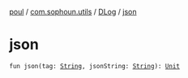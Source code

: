 [poul](../../index.md) / [com.sophoun.utils](../index.md) / [DLog](index.md) / [json](./json.md)

# json

`fun json(tag: `[`String`](https://kotlinlang.org/api/latest/jvm/stdlib/kotlin/-string/index.html)`, jsonString: `[`String`](https://kotlinlang.org/api/latest/jvm/stdlib/kotlin/-string/index.html)`): `[`Unit`](https://kotlinlang.org/api/latest/jvm/stdlib/kotlin/-unit/index.html)